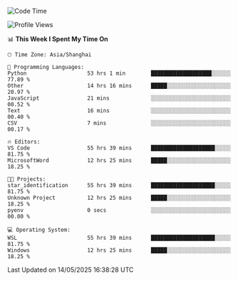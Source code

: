 <!--START_SECTION:waka-->
![Code Time](http://img.shields.io/badge/Code%20Time-2%2C843%20hrs%2032%20mins-blue)

![Profile Views](http://img.shields.io/badge/Profile%20Views-0-blue)

📊 **This Week I Spent My Time On** 

```text
🕑︎ Time Zone: Asia/Shanghai

💬 Programming Languages: 
Python                   53 hrs 1 min        ███████████████████░░░░░░   77.89 % 
Other                    14 hrs 16 mins      █████░░░░░░░░░░░░░░░░░░░░   20.97 % 
JavaScript               21 mins             ░░░░░░░░░░░░░░░░░░░░░░░░░   00.52 % 
Text                     16 mins             ░░░░░░░░░░░░░░░░░░░░░░░░░   00.40 % 
CSV                      7 mins              ░░░░░░░░░░░░░░░░░░░░░░░░░   00.17 % 

🔥 Editors: 
VS Code                  55 hrs 39 mins      ████████████████████░░░░░   81.75 % 
MicrosoftWord            12 hrs 25 mins      █████░░░░░░░░░░░░░░░░░░░░   18.25 % 

🐱‍💻 Projects: 
star_identification      55 hrs 39 mins      ████████████████████░░░░░   81.75 % 
Unknown Project          12 hrs 25 mins      █████░░░░░░░░░░░░░░░░░░░░   18.25 % 
pyenv                    0 secs              ░░░░░░░░░░░░░░░░░░░░░░░░░   00.00 % 

💻 Operating System: 
WSL                      55 hrs 39 mins      ████████████████████░░░░░   81.75 % 
Windows                  12 hrs 25 mins      █████░░░░░░░░░░░░░░░░░░░░   18.25 % 
```


 Last Updated on 14/05/2025 16:38:28 UTC
<!--END_SECTION:waka-->